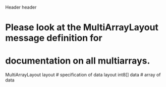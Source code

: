 Header header

# Please look at the MultiArrayLayout message definition for
# documentation on all multiarrays.

MultiArrayLayout  layout        # specification of data layout
int8[]            data          # array of data